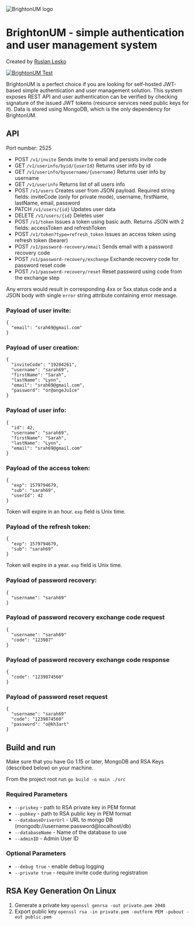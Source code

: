 ![BrightonUM logo](https://github.com/github.com/adderly/brightonum/raw/master/logo/main.png)
# BrightonUM - simple authentication and user management system
Created by [Ruslan Lesko](https://leskor.com)

[![BrightonUM Test](https://github.com/github.com/adderly/brightonum/actions/workflows/brightonum-test.yml/badge.svg)](https://github.com/github.com/adderly/brightonum/actions/workflows/brightonum-test.yml)

BrightonUM is a perfect choice if you are looking for self-hosted JWT-based simple authentication and user management solution. This system exposes REST API and user authentication can be verified by checking signature of the issued JWT tokens (resource services need public keys for it). Data is stored using MongoDB, which is the only dependency for BrightonUM.

## API
Port number: 2525

* POST `/v1/invite` Sends invite to email and persists invite code
* GET `/v1/userinfo/byid/{userId}` Returns user info by id
* GET `/v1/userinfo/byusername/{username}` Returns user info by username
* GET `/v1/userinfo` Returns list of all users info
* POST `/v1/users` Creates user from JSON payload. Required string fields: inviteCode (only for private mode), username, firstName, lastName, email, password
* PATCH `/v1/users/{id}` Updates user data
* DELETE `/v1/users/{id}` Deletes user
* POST `/v1/token` Issues a token using basic auth. Returns JSON with 2 fields: accessToken and refreshToken
* POST `/v1/token?type=refresh_token` Issues an access token using refresh token (bearer)
* POST `/v1/password-recovery/email` Sends email with a password recovery code
* POST `/v1/password-recovery/exchange` Exchande recovery code for password reset code
* POST `/v1/password-recovery/reset` Reset password using code from the exchange step

Any errors would result in corresponding 4xx or 5xx status code and a JSON body with single `error` string attribute containing error message.

### Payload of user invite:
```
{
  "email": "srah69@gmail.com"
}
```

### Payload of user creation:
```
{
  "inviteCode": "19284261",
  "username": "sarah69",
  "firstName": "Sarah",
  "lastName": "Lynn",
  "email": "srah69@gmail.com",
  "password": "or@angeJu1ce"
}
```

### Payload of user info:
```
{
  "id": 42,
  "username": "sarah69",
  "firstName": "Sarah",
  "lastName": "Lynn",
  "email": "srah69@gmail.com"
}
```

### Payload of the access token:
```
{
  "exp": 1579794679,
  "sub": "sarah69",
  "userId": 42
}
```
Token will expire in an hour. `exp` field is Unix time.
### Payload of the refresh token:
```
{
  "exp": 1579794679,
  "sub": "sarah69"
}
```
Token will expire in a year. `exp` field is Unix time.

### Payload of password recovery:
```
{
  "username": "sarah69"
}
```

### Payload of password recovery exchange code request
```
{
  "username": "sarah69"
  "code": "123987"
}
```

### Payload of password recovery exchange code response
```
{
  "code": "1239874560"
}
```

### Payload of password reset request
```
{
  "username": "sarah69"
  "code": "1239874560"
  "password": "o@kh3art"
}
```

## Build and run

Make sure that you have Go 1.15 or later, MongoDB and RSA Keys (described below) on your machine.

From the project root run
`go build -o main ./src`

### Required Parameters

* `--privkey` - path to RSA private key in PEM format
* `--pubkey` - path to RSA public key in PEM format
* `--databaseDriverUrl` - URL to mongo DB (mongodb://username:password@localhost/db)
* `--databaseName` - Name of the database to use
* `--adminID` - Admin User ID

### Optional Parameters
* `--debug true` - enable debug logging
* `--private true` - require invite code during registration

## RSA Key Generation On Linux

1. Generate a private key `openssl genrsa -out private.pem 2048`
2. Export public key `openssl rsa -in private.pem -outform PEM -pubout -out public.pem`
